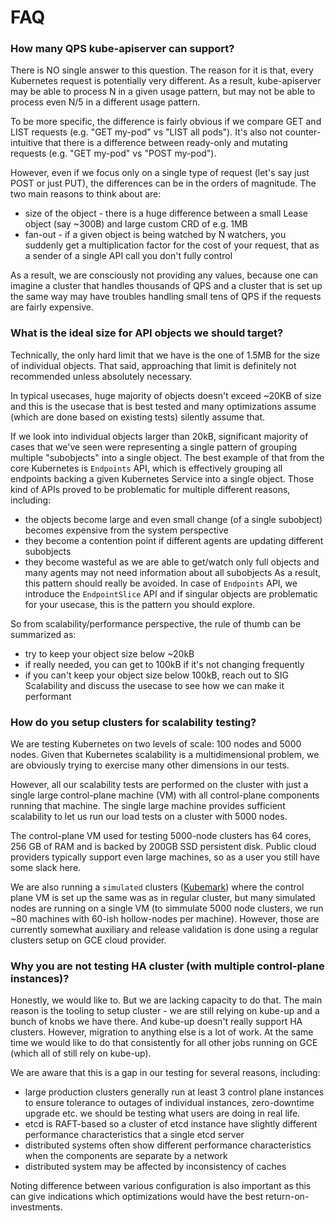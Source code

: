 # FAQ

### How many QPS kube-apiserver can support?

There is NO single answer to this question. The reason for it is that,
every Kubernetes request is potentially very different. As a result,
kube-apiserver may be able to process N in a given usage pattern, but
may not be able to process even N/5 in a different usage pattern.

To be more specific, the difference is fairly obvious if we compare
GET and LIST requests (e.g. "GET my-pod" vs "LIST all pods").
It's also not counter-intuitive that there is a difference between
ready-only and mutating requests (e.g. "GET my-pod" vs "POST my-pod").

However, even if we focus only on a single type of request (let's say just
POST or just PUT), the differences can be in the orders of magnitude.
The two main reasons to think about are:
- size of the object - there is a huge difference between a small Lease
  object (say ~300B) and large custom CRD of e.g. 1MB
- fan-out - if a given object is being watched by N watchers, you
  suddenly get a multiplication factor for the cost of your request,
  that as a sender of a single API call you don't fully control

As a result, we are consciously not providing any values, because
one can imagine a cluster that handles thousands of QPS and a cluster
that is set up the same way may have troubles handling small tens of
QPS if the requests are fairly expensive.


### What is the ideal size for API objects we should target?

Technically, the only hard limit that we have is the one of 1.5MB for
the size of individual objects. That said, approaching that limit is
definitely not recommended unless absolutely necessary.

In typical usecases, huge majority of objects doesn't exceed ~20KB of
size and this is the usecase that is best tested and many optimizations
assume (which are done based on existing tests) silently assume that.

If we look into individual objects larger than 20kB, significant majority
of cases that we've seen were representing a single pattern of grouping
multiple "subobjects" into a single object. The best example of that
from the core Kubernetes is `Endpoints` API, which is effectively grouping
all endpoints backing a given Kubernetes Service into a single object.
Those kind of APIs proved to be problematic for multiple different reasons,
including:
- the objects become large and even small change (of a single subobject)
  becomes expensive from the system perspective
- they become a contention point if different agents are updating different
  subobjects
- they become wasteful as we are able to get/watch only full objects and
  many agents may not need information about all subobjects
As a result, this pattern should really be avoided.
In case of `Endpoints` API, we introduce the `EndpointSlice` API and if
singular objects are problematic for your usecase, this is the pattern
you should explore.

So from scalability/performance perspective, the rule of thumb can be
summarized as:
- try to keep your object size below ~20kB
- if really needed, you can get to 100kB if it's not changing frequently
- if you can't keep your object size below 100kB, reach out to SIG
  Scalability and discuss the usecase to see how we can make it performant


### How do you setup clusters for scalability testing?

We are testing Kubernetes on two levels of scale: 100 nodes and 5000 nodes.
Given that Kubernetes scalability is a multidimensional problem, we are
obviously trying to exercise many other dimensions in our tests.

However, all our scalability tests are performed on the cluster with just
a single large control-plane machine (VM) with all control-plane components
running that machine.
The single large machine provides sufficient scalability to let us run
our load tests on a cluster with 5000 nodes.

The control-plane VM used for testing 5000-node clusters has 64 cores,
256 GB of RAM and is backed by 200GB SSD persistent disk. Public cloud
providers typically support even large machines, so as a user you still
have some slack here.

We are also running a `simulated` clusters ([Kubemark]) where the control
plane VM is set up the same was as in regular cluster, but many simulated
nodes are running on a single VM (to simmulate 5000 node clusters, we run
~80 machines with 60-ish hollow-nodes per machine). However, those are
currently somewhat auxiliary and release validation is done using a regular
clusters setup on GCE cloud provider.

[Kubemark]: https://github.com/kubernetes/community/blob/master/contributors/devel/sig-scalability/kubemark-guide.md


### Why you are not testing HA cluster (with multiple control-plane instances)?

Honestly, we would like to. But we are lacking capacity to do that.
The main reason is the tooling to setup cluster - we are still relying on
kube-up and a bunch of knobs we have there. And kube-up doesn't really
support HA clusters. However, migration to anything else is a lot of work.
At the same time we would like to do that consistently for all other jobs
running on GCE (which all of still rely on kube-up).

We are aware that this is a gap in our testing for several reasons, including:
* large production clusters generally run at least 3 control plane instances to
  ensure tolerance to outages of individual instances, zero-downtime upgrade etc.
  we should be testing what users are doing in real life.
* etcd is RAFT-based so a cluster of etcd instance have slightly different
  performance characteristics that a single etcd server
* distributed systems often show different performance characteristics when the
  components are separate by a network
* distributed system may be affected by inconsistency of caches

Noting difference between various configuration is also important as this
can give indications which optimizations would have the best return-on-investments.
